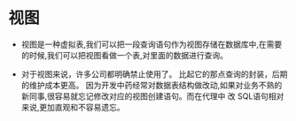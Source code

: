 # 视图

- 视图是一种虚拟表,我们可以把一段查询语句作为视图存储在数据库中,在需要的时候,我们可以把视图看做一个表,对里面的数据进行查询。

* 对于视图来说，许多公司都明确禁止使用了。 比起它的那点查询的封装，后期的维护成本更高。 因为开发中药经常对数据表结构做改动,如果对业务不熟的新同事,很容易就忘记修改对应的视图创建语句。而在代理中 改 SQL语句相对来说,更加直观和不容易遗忘。
